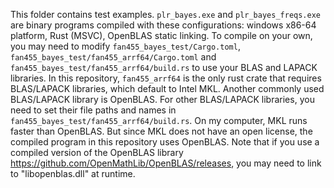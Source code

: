 This folder contains test examples. `plr_bayes.exe` and `plr_bayes_freqs.exe` are binary programs compiled with these configurations: windows x86-64 platform, Rust (MSVC), OpenBLAS static linking. 
To compile on your own, you may need to modify `fan455_bayes_test/Cargo.toml`, `fan455_bayes_test/fan455_arrf64/Cargo.toml` and `fan455_bayes_test/fan455_arrf64/build.rs` to use your BLAS and LAPACK libraries. In this repository, `fan455_arrf64` is the only rust crate that requires BLAS/LAPACK libraries, which default to Intel MKL. Another commonly used BLAS/LAPACK library is OpenBLAS. For other BLAS/LAPACK libraries, you need to set their file paths and names in `fan455_bayes_test/fan455_arrf64/build.rs`. On my computer, MKL runs faster than OpenBLAS. But since MKL does not have an open license, the compiled program in this repository uses OpenBLAS. Note that if you use a compiled version of the OpenBLAS library <https://github.com/OpenMathLib/OpenBLAS/releases>, you may need to link to "libopenblas.dll" at runtime.
